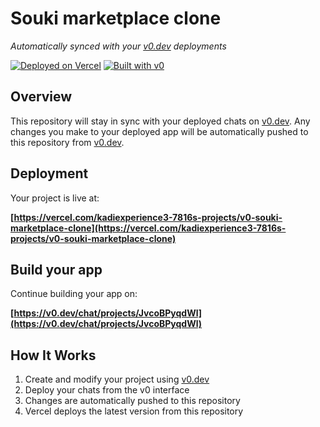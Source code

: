 # Souki marketplace clone

*Automatically synced with your [v0.dev](https://v0.dev) deployments*

[![Deployed on Vercel](https://img.shields.io/badge/Deployed%20on-Vercel-black?style=for-the-badge&logo=vercel)](https://vercel.com/kadiexperience3-7816s-projects/v0-souki-marketplace-clone)
[![Built with v0](https://img.shields.io/badge/Built%20with-v0.dev-black?style=for-the-badge)](https://v0.dev/chat/projects/JvcoBPyqdWl)

## Overview

This repository will stay in sync with your deployed chats on [v0.dev](https://v0.dev).
Any changes you make to your deployed app will be automatically pushed to this repository from [v0.dev](https://v0.dev).

## Deployment

Your project is live at:

**[https://vercel.com/kadiexperience3-7816s-projects/v0-souki-marketplace-clone](https://vercel.com/kadiexperience3-7816s-projects/v0-souki-marketplace-clone)**

## Build your app

Continue building your app on:

**[https://v0.dev/chat/projects/JvcoBPyqdWl](https://v0.dev/chat/projects/JvcoBPyqdWl)**

## How It Works

1. Create and modify your project using [v0.dev](https://v0.dev)
2. Deploy your chats from the v0 interface
3. Changes are automatically pushed to this repository
4. Vercel deploys the latest version from this repository